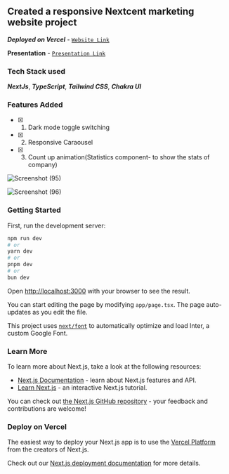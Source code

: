 ## Created a responsive Nextcent marketing website project

***Deployed on Vercel*** - [`Website Link`](https://nexcent-marketing-nextjs-app-dev-jaya.vercel.app/)

**Presentation** - [`Presentation Link`](https://drive.google.com/file/d/1NOZ5Z8YnuoWj6gbc2qfzYL-qPkudj-kz/view)

### Tech Stack used
***NextJs***, ***TypeScript***, ***Tailwind CSS***, ***Chakra UI***

### Features Added
- [x] 1. Dark mode toggle switching 
- [x] 2. Responsive Caraousel
- [x] 3. Count up animation(Statistics component- to show the stats of company)

![Screenshot (95)](https://github.com/jaya6400/nexcent-marketing-nextjs-app/assets/66017717/6c1be5e5-a9ee-44f1-acdb-ec0f629051a6)

![Screenshot (96)](https://github.com/jaya6400/nexcent-marketing-nextjs-app/assets/66017717/63e44d1e-af6e-4082-b093-7e31e9f8976e)

### Getting Started

First, run the development server:

```bash
npm run dev
# or
yarn dev
# or
pnpm dev
# or
bun dev
```

Open [http://localhost:3000](http://localhost:3000) with your browser to see the result.

You can start editing the page by modifying `app/page.tsx`. The page auto-updates as you edit the file.

This project uses [`next/font`](https://nextjs.org/docs/basic-features/font-optimization) to automatically optimize and load Inter, a custom Google Font.

### Learn More

To learn more about Next.js, take a look at the following resources:

- [Next.js Documentation](https://nextjs.org/docs) - learn about Next.js features and API.
- [Learn Next.js](https://nextjs.org/learn) - an interactive Next.js tutorial.

You can check out [the Next.js GitHub repository](https://github.com/vercel/next.js/) - your feedback and contributions are welcome!

### Deploy on Vercel

The easiest way to deploy your Next.js app is to use the [Vercel Platform](https://vercel.com/new?utm_medium=default-template&filter=next.js&utm_source=create-next-app&utm_campaign=create-next-app-readme) from the creators of Next.js.

Check out our [Next.js deployment documentation](https://nextjs.org/docs/deployment) for more details.
